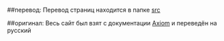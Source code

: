 ##перевод:
Перевод страниц находится в папке [src](https://github.com/flufi230-byte/translation-axiom/tree/master/src)

##оригинал:
Весь сайт был взят с документации [Axiom](https://github.com/Moulberry/AxiomDocumentation) и переведён на русский
